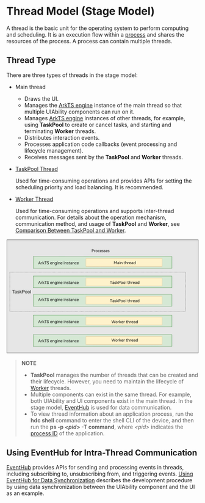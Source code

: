 # Thread Model (Stage Model)

A thread is the basic unit for the operating system to perform computing and scheduling. It is an execution flow within a [process](./process-model-stage.md) and shares the resources of the process. A process can contain multiple threads.

## Thread Type
There are three types of threads in the stage model:
- Main thread
  - Draws the UI.
  - Manages the [ArkTS engine](../arkts-utils/arkts-runtime-overview.md) instance of the main thread so that multiple UIAbility components can run on it.
  - Manages [ArkTS engine](../arkts-utils/arkts-runtime-overview.md) instances of other threads, for example, using **TaskPool** to create or cancel tasks, and starting and terminating **Worker** threads.
  - Distributes interaction events.
  - Processes application code callbacks (event processing and lifecycle management).
  - Receives messages sent by the **TaskPool** and **Worker** threads.
- [TaskPool Thread](../reference/apis-arkts/js-apis-taskpool.md)

  Used for time-consuming operations and provides APIs for setting the scheduling priority and load balancing. It is recommended.
- [Worker Thread](../reference/apis-arkts/js-apis-worker.md)

  Used for time-consuming operations and supports inter-thread communication.
For details about the operation mechanism, communication method, and usage of **TaskPool** and **Worker**, see [Comparison Between TaskPool and Worker](../arkts-utils/taskpool-vs-worker.md).

![thread-model-stage](figures/thread-model-stage.png)

> **NOTE**
>
> - **TaskPool** manages the number of threads that can be created and their lifecycle. However, you need to maintain the lifecycle of [Worker](../arkts-utils/worker-introduction.md) threads.
> - Multiple components can exist in the same thread. For example, both UIAbility and UI components exist in the main thread. In the stage model, [EventHub](#using-eventhub-for-intra-thread-communication) is used for data communication.
> - To view thread information about an application process, run the **hdc shell** command to enter the shell CLI of the device, and then run the **ps -p *\<pid>* -T command**, where *\<pid>* indicates the [process ID](process-model-stage.md) of the application.

## Using EventHub for Intra-Thread Communication

[EventHub](../reference/apis-ability-kit/js-apis-inner-application-eventHub.md) provides APIs for sending and processing events in threads, including subscribing to, unsubscribing from, and triggering events. [Using EventHub for Data Synchronization](uiability-data-sync-with-ui.md#using-eventhub-for-data-synchronization) describes the development procedure by using data synchronization between the UIAbility component and the UI as an example.
